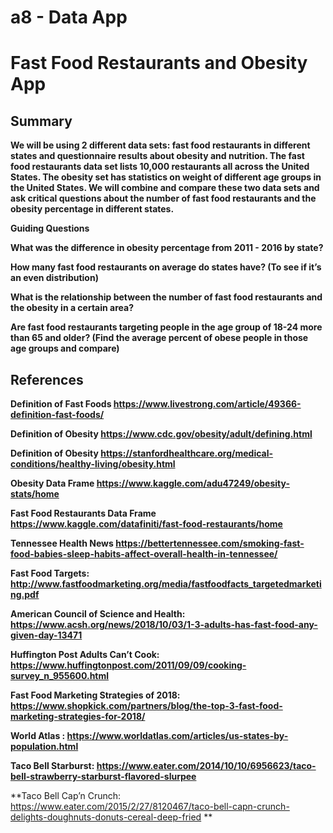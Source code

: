 # a8 - Data App

# Fast Food Restaurants and Obesity App 

## Summary

**We will be using 2 different data sets: fast food restaurants in different states and questionnaire results about obesity and nutrition. The fast food restaurants data set lists 10,000 restaurants all across the United States. The obesity set has statistics on weight of different age groups in the United States. We will combine and compare these two data sets and ask critical questions about the number of fast food restaurants and the obesity percentage in different states.**


**Guiding Questions**

**What was the difference in obesity percentage from 2011 - 2016 by state?**


**How many fast food restaurants on average do states have? (To see if it’s an even distribution)**


**What is the relationship between the number of fast food restaurants and the obesity in a certain area?**


**Are fast food restaurants targeting people in the age group of 18-24 more than 65 and older? (Find the average percent of obese people in those age groups and compare)**


## References

**Definition of Fast Foods https://www.livestrong.com/article/49366-definition-fast-foods/**


**Definition of Obesity https://www.cdc.gov/obesity/adult/defining.html**


**Definition of Obesity https://stanfordhealthcare.org/medical-conditions/healthy-living/obesity.html**


**Obesity Data Frame https://www.kaggle.com/adu47249/obesity-stats/home**


**Fast Food Restaurants Data Frame https://www.kaggle.com/datafiniti/fast-food-restaurants/home**


**Tennessee Health News https://bettertennessee.com/smoking-fast-food-babies-sleep-habits-affect-overall-health-in-tennessee/**


**Fast Food Targets: http://www.fastfoodmarketing.org/media/fastfoodfacts_targetedmarketing.pdf**


**American Council of Science and Health: https://www.acsh.org/news/2018/10/03/1-3-adults-has-fast-food-any-given-day-13471**


**Huffington Post Adults Can’t Cook: https://www.huffingtonpost.com/2011/09/09/cooking-survey_n_955600.html**


**Fast Food Marketing Strategies of 2018: https://www.shopkick.com/partners/blog/the-top-3-fast-food-marketing-strategies-for-2018/**


**World Atlas : https://www.worldatlas.com/articles/us-states-by-population.html**


**Taco Bell Starburst: https://www.eater.com/2014/10/10/6956623/taco-bell-strawberry-starburst-flavored-slurpee**


**Taco Bell Cap’n Crunch: https://www.eater.com/2015/2/27/8120467/taco-bell-capn-crunch-delights-doughnuts-donuts-cereal-deep-fried **

